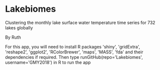 # Lakebiomes
Clustering the monthly lake surface water temperature time series for 732 lakes globally

By Ruth

For this app, you will need to install R packages 'shiny', 'gridExtra', 'reshape2', 'ggplot2', 'RColorBrewer', 'maps', 'MASS', 'fda' and their dependencies if required. Then type runGitHub(repo='Lakebiomes', username='GMY2018') in R to run the app
